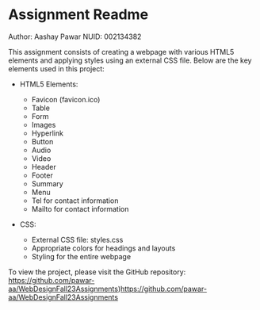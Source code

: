 # Assignment Readme

Author: Aashay Pawar
NUID: 002134382

This assignment consists of creating a webpage with various HTML5 elements and applying styles using an external CSS file. Below are the key elements used in this project:

- HTML5 Elements:
  - Favicon (favicon.ico)
  - Table
  - Form
  - Images
  - Hyperlink
  - Button
  - Audio
  - Video
  - Header
  - Footer
  - Summary
  - Menu
  - Tel for contact information
  - Mailto for contact information

- CSS:
  - External CSS file: styles.css
  - Appropriate colors for headings and layouts
  - Styling for the entire webpage

To view the project, please visit the GitHub repository: https://github.com/pawar-aa/WebDesignFall23Assignments)https://github.com/pawar-aa/WebDesignFall23Assignments
